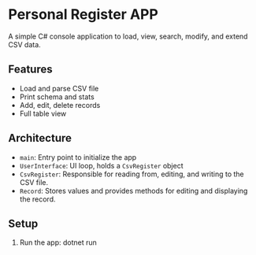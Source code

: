 # Personal Register APP
A simple C# console application to load, view, search, modify, and extend CSV data.

## Features
- Load and parse CSV file
- Print schema and stats
- Add, edit, delete records
- Full table view

## Architecture

- `main`: Entry point to initialize the app
- `UserInterface`: UI loop, holds a `CsvRegister` object
- `CsvRegister`: Responsible for reading from, editing, and writing to the CSV file.
- `Record`: Stores values and provides methods for editing and displaying the record.

## Setup

1. Run the app: dotnet run